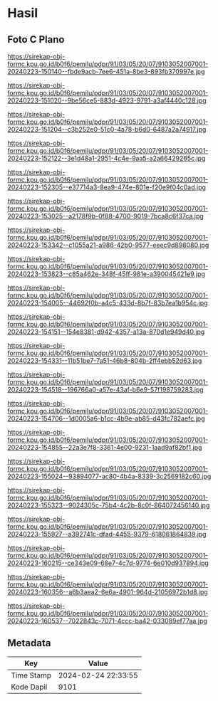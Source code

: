 # Hasil

## Foto C Plano

https://sirekap-obj-formc.kpu.go.id/b0f6/pemilu/pdpr/91/03/05/20/07/9103052007001-20240223-150140--fbde9acb-7ee6-451a-8be3-893fb370997e.jpg

https://sirekap-obj-formc.kpu.go.id/b0f6/pemilu/pdpr/91/03/05/20/07/9103052007001-20240223-151020--9be56ce5-883d-4923-9791-a3af4440c128.jpg

https://sirekap-obj-formc.kpu.go.id/b0f6/pemilu/pdpr/91/03/05/20/07/9103052007001-20240223-151204--c3b252e0-51c0-4a78-b6d0-6487a2a74917.jpg

https://sirekap-obj-formc.kpu.go.id/b0f6/pemilu/pdpr/91/03/05/20/07/9103052007001-20240223-152122--3e1d48a1-2951-4c4e-9aa5-a2a66429265c.jpg

https://sirekap-obj-formc.kpu.go.id/b0f6/pemilu/pdpr/91/03/05/20/07/9103052007001-20240223-152305--e37714a3-8ea9-474e-801e-f20e9f04c0ad.jpg

https://sirekap-obj-formc.kpu.go.id/b0f6/pemilu/pdpr/91/03/05/20/07/9103052007001-20240223-153025--a2178f9b-0f88-4700-9019-7bca8c6f37ca.jpg

https://sirekap-obj-formc.kpu.go.id/b0f6/pemilu/pdpr/91/03/05/20/07/9103052007001-20240223-153342--c1055a21-a986-42b0-9577-eeec9d898080.jpg

https://sirekap-obj-formc.kpu.go.id/b0f6/pemilu/pdpr/91/03/05/20/07/9103052007001-20240223-153823--c85a462e-348f-45ff-981e-a390045421e9.jpg

https://sirekap-obj-formc.kpu.go.id/b0f6/pemilu/pdpr/91/03/05/20/07/9103052007001-20240223-154005--44692f0b-a4c5-433d-8b7f-83b7ea1b954c.jpg

https://sirekap-obj-formc.kpu.go.id/b0f6/pemilu/pdpr/91/03/05/20/07/9103052007001-20240223-154151--154e8381-d942-4357-a13a-870d1e949d40.jpg

https://sirekap-obj-formc.kpu.go.id/b0f6/pemilu/pdpr/91/03/05/20/07/9103052007001-20240223-154331--11b51be7-7a51-46b8-804b-2ff4ebb52d63.jpg

https://sirekap-obj-formc.kpu.go.id/b0f6/pemilu/pdpr/91/03/05/20/07/9103052007001-20240223-154518--196766a0-a57e-43af-b6e9-57f198759283.jpg

https://sirekap-obj-formc.kpu.go.id/b0f6/pemilu/pdpr/91/03/05/20/07/9103052007001-20240223-154706--1d0005a6-b1cc-4b9e-ab85-d43fc782aefc.jpg

https://sirekap-obj-formc.kpu.go.id/b0f6/pemilu/pdpr/91/03/05/20/07/9103052007001-20240223-154855--22a3e7f8-3361-4e00-9231-1aad9af82bf1.jpg

https://sirekap-obj-formc.kpu.go.id/b0f6/pemilu/pdpr/91/03/05/20/07/9103052007001-20240223-155024--93894077-ac80-4b4a-8339-3c2569182c60.jpg

https://sirekap-obj-formc.kpu.go.id/b0f6/pemilu/pdpr/91/03/05/20/07/9103052007001-20240223-155323--9024305c-75b4-4c2b-8c0f-864072456140.jpg

https://sirekap-obj-formc.kpu.go.id/b0f6/pemilu/pdpr/91/03/05/20/07/9103052007001-20240223-155927--a392741c-dfad-4455-9379-618061864839.jpg

https://sirekap-obj-formc.kpu.go.id/b0f6/pemilu/pdpr/91/03/05/20/07/9103052007001-20240223-160215--ce343e09-68e7-4c7d-9774-6e010d937894.jpg

https://sirekap-obj-formc.kpu.go.id/b0f6/pemilu/pdpr/91/03/05/20/07/9103052007001-20240223-160356--a6b3aea2-6e6a-4901-964d-21056972b1d8.jpg

https://sirekap-obj-formc.kpu.go.id/b0f6/pemilu/pdpr/91/03/05/20/07/9103052007001-20240223-160537--7022843c-7071-4ccc-ba42-033089ef77aa.jpg


## Metadata

| Key        | Value               |
| ---------- | ------------------- |
| Time Stamp | 2024-02-24 22:33:55 |
| Kode Dapil | 9101                |



